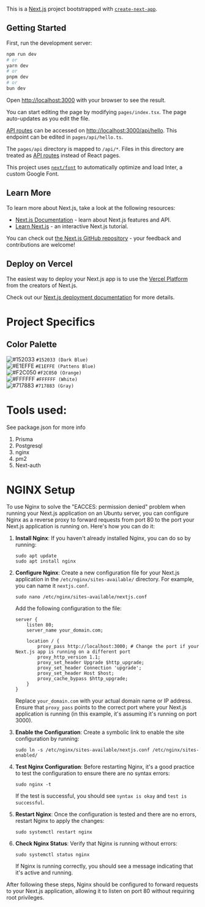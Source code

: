 This is a [Next.js](https://nextjs.org/) project bootstrapped with [`create-next-app`](https://github.com/vercel/next.js/tree/canary/packages/create-next-app).

## Getting Started

First, run the development server:

```bash
npm run dev
# or
yarn dev
# or
pnpm dev
# or
bun dev
```

Open [http://localhost:3000](http://localhost:3000) with your browser to see the result.

You can start editing the page by modifying `pages/index.tsx`. The page auto-updates as you edit the file.

[API routes](https://nextjs.org/docs/api-routes/introduction) can be accessed on [http://localhost:3000/api/hello](http://localhost:3000/api/hello). This endpoint can be edited in `pages/api/hello.ts`.

The `pages/api` directory is mapped to `/api/*`. Files in this directory are treated as [API routes](https://nextjs.org/docs/api-routes/introduction) instead of React pages.

This project uses [`next/font`](https://nextjs.org/docs/basic-features/font-optimization) to automatically optimize and load Inter, a custom Google Font.

## Learn More

To learn more about Next.js, take a look at the following resources:

- [Next.js Documentation](https://nextjs.org/docs) - learn about Next.js features and API.
- [Learn Next.js](https://nextjs.org/learn) - an interactive Next.js tutorial.

You can check out [the Next.js GitHub repository](https://github.com/vercel/next.js/) - your feedback and contributions are welcome!

## Deploy on Vercel

The easiest way to deploy your Next.js app is to use the [Vercel Platform](https://vercel.com/new?utm_medium=default-template&filter=next.js&utm_source=create-next-app&utm_campaign=create-next-app-readme) from the creators of Next.js.

Check out our [Next.js deployment documentation](https://nextjs.org/docs/deployment) for more details.

# Project Specifics

## Color Palette

![#152033](https://placehold.co/15x15/152033/152033.png) `#152033 (Dark Blue)`<br/>
![#E1EFFE](https://placehold.co/15x15/E1EFFE/E1EFFE.png) `#E1EFFE (Pattens Blue)`<br/>
![#F2C050](https://placehold.co/15x15/F2C050/F2C050.png) `#F2C050 (Orange)`<br/>
![#FFFFFF](https://placehold.co/15x15/FFFFFF/FFFFFF.png) `#FFFFFF (White)`<br/>
![#717883](https://placehold.co/15x15/717883/717883.png) `#717883 (Gray)`<br/>

# Tools used:

See package.json for more info

1. Prisma
2. Postgresql
3. nginx
4. pm2
5. Next-auth

# NGINX Setup

To use Nginx to solve the "EACCES: permission denied" problem when running your Next.js application on an Ubuntu server, you can configure Nginx as a reverse proxy to forward requests from port 80 to the port your Next.js application is running on. Here's how you can do it:

1. **Install Nginx**: If you haven't already installed Nginx, you can do so by running:

   ```
   sudo apt update
   sudo apt install nginx
   ```

2. **Configure Nginx**: Create a new configuration file for your Next.js application in the `/etc/nginx/sites-available/` directory. For example, you can name it `nextjs.conf`.

   ```
   sudo nano /etc/nginx/sites-available/nextjs.conf
   ```

   Add the following configuration to the file:

   ```nginx
   server {
       listen 80;
       server_name your_domain.com;

       location / {
           proxy_pass http://localhost:3000; # Change the port if your Next.js app is running on a different port
           proxy_http_version 1.1;
           proxy_set_header Upgrade $http_upgrade;
           proxy_set_header Connection 'upgrade';
           proxy_set_header Host $host;
           proxy_cache_bypass $http_upgrade;
       }
   }
   ```

   Replace `your_domain.com` with your actual domain name or IP address. Ensure that `proxy_pass` points to the correct port where your Next.js application is running (in this example, it's assuming it's running on port 3000).

3. **Enable the Configuration**: Create a symbolic link to enable the site configuration by running:

   ```
   sudo ln -s /etc/nginx/sites-available/nextjs.conf /etc/nginx/sites-enabled/
   ```

4. **Test Nginx Configuration**: Before restarting Nginx, it's a good practice to test the configuration to ensure there are no syntax errors:

   ```
   sudo nginx -t
   ```

   If the test is successful, you should see `syntax is okay` and `test is successful`.

5. **Restart Nginx**: Once the configuration is tested and there are no errors, restart Nginx to apply the changes:

   ```
   sudo systemctl restart nginx
   ```

6. **Check Nginx Status**: Verify that Nginx is running without errors:

   ```
   sudo systemctl status nginx
   ```

   If Nginx is running correctly, you should see a message indicating that it's active and running.

After following these steps, Nginx should be configured to forward requests to your Next.js application, allowing it to listen on port 80 without requiring root privileges.
